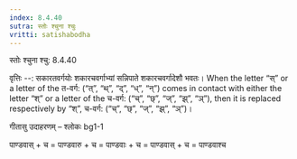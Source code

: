 ```yaml
---
index: 8.4.40
sutra: स्तोः श्चुना श्चुः
vritti: satishabodha
---
```



 स्तोः श्चुना श्चु: 8.4.40 


वृत्तिः --: सकारतवर्गयोः शकारचवर्गाभ्यां सन्निपाते शकारचवर्गादेशौ भवतः। When the letter “स्” or a letter of the त-वर्ग: (“त्”, “थ्”, “द्”, “ध्”, “न्”) comes in contact with either the letter “श्” or a letter of the च-वर्ग: (“च्”, “छ्”, “ज्”, “झ्”, “ञ्”), then it is replaced respectively by “श्”, च-वर्ग: (“च्”, “छ्”, “ज्”, “झ्”, “ञ्”)। 


गीतासु उदाहरणम् – श्लोकः bg1-1 


पाण्डवास् + च = पाण्डवारु + च = पाण्डवाः + च = पाण्डवास् + च = पाण्डवाश्च 


